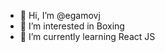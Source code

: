 - 👋 Hi, I’m @egamovj
- 👀 I’m interested in Boxing
- 🌱 I’m currently learning React JS

<!---
egamovj/egamovj is a ✨ special ✨ repository because its `README.md` (this file) appears on your GitHub profile.
You can click the Preview link to take a look at your changes.
--->
